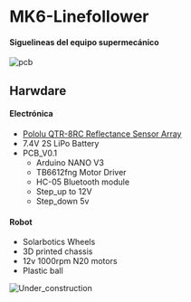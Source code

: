 # MK6-Linefollower
#### Siguelineas del equipo supermecánico
![pcb](https://github.com/SuperMecanicoTeam/MK6-Linefollower\Hardware\pcb.jpg)

## Harwdare
#### Electrónica
* [Pololu QTR-8RC Reflectance Sensor Array](https://www.pololu.com/product/961)
* 7.4V 2S LiPo Battery
* PCB_V0.1
  * Arduino NANO V3
  * TB6612fng Motor Driver
  * HC-05 Bluetooth module
  * Step_up to 12V
  * Step_down 5v

#### Robot
* Solarbotics Wheels
* 3D printed chassis
* 12v 1000rpm N20 motors
* Plastic ball

![Under_construction](https://cdn.pixabay.com/photo/2017/06/16/07/26/under-construction-2408061_960_720.png)
